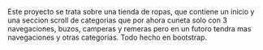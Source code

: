 Este proyecto se trata sobre una tienda de ropas, que contiene un inicio y una seccion scroll de categorias que por ahora cuneta solo con 3 navegaciones, buzos, camperas y remeras pero en un futoro tendra mas navegaciones y otras categorias.
Todo hecho en bootstrap.
